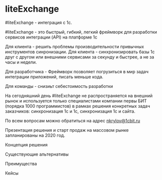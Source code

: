# liteExchange
#liteExchange - интеграция с 1с.

#liteExchange - это быстрый, гибкий, легкий фреймворк для разработки сервисов интеграции (API) на платформе 1с

Для клиента - решить проблемы производительности привычных инструментов синронизации.
Для клиента - синхронизировать базы 1с друг с другом или внешними сервисами за секунду и быстрее, а не за часы и недели.

Для разработчика - Фреймворк позволяет погрузиться в мир задач интеграции приложений, писать меньше кода. 

Для команды - снизиьт себестоимость разработки

На сегодняшний день #liteExchange не распространяется на внешний рынок и используется только специалистами компании первы БИТ (порядка 1000 программистов) в рамках решения конкретных задач заказчиков: синхронизация 1с и 1с, синхронизация 1с и сайта.

По всем вопросам можно обратиться на адрес nkrylov@1cbit.ru

Презентация решения и старт продаж на массовом рынке запланированы на 2020 год.

Концепция решения

Существующие альтернативы

Преимущества

Кейсы
